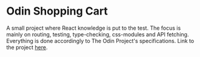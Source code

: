 # Odin Shopping Cart

A small project where React knowledge is put to the test. The focus is mainly on routing, testing, type-checking, css-modules and API fetching. Everything is done accordingly to The Odin Project's specifications. Link to the project [here](https://www.theodinproject.com/lessons/react-new-shopping-cart).